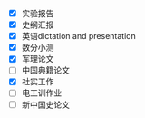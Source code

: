 - [x] 实验报告
- [x] 史纲汇报
- [x] 英语dictation and presentation
- [x] 数分小测
- [x] 军理论文
- [ ] 中国典籍论文
- [x] 社实工作
- [ ] 电工训作业
- [ ] 新中国史论文
